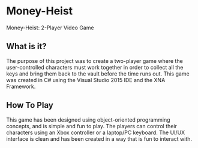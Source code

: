 # Money-Heist
Money-Heist: 2-Player Video Game

## What is it?
The purpose of this project was to create a two-player game where the user-controlled characters must work together in order to collect all the keys and bring them back to the vault before the time runs out. This game was created in C# using the Visual Studio 2015 IDE and the XNA Framework.

## How To Play
This game has been designed using object-oriented programming concepts, and is simple and fun to play. The players can control their characters using an Xbox controller or a laptop/PC keyboard. The UI/UX interface is clean and has been created in a way that is fun to interact with.
